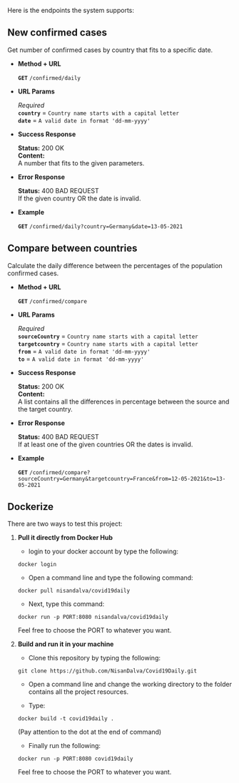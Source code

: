 Here is the endpoints the system supports:  

**New confirmed cases**
----
Get number of confirmed cases by country that fits to a specific date.

* **Method + URL**

   **```GET```** ```/confirmed/daily```

* **URL Params**

    *Required*  
    **```country```** = ```Country name starts with a capital letter```  
    **```date```** = ```A valid date in format 'dd-mm-yyyy'```

* **Success Response**

    **Status:** 200 OK  
    **Content:**  
    A number that fits to the given parameters.

* **Error Response**

    **Status:** 400 BAD REQUEST  
    If the given country OR the date is invalid.

* **Example**

    **```GET```** ```/confirmed/daily?country=Germany&date=13-05-2021```



**Compare between countries**
----
Calculate the daily difference between the percentages of the population confirmed cases.

* **Method + URL**

   **```GET```** ```/confirmed/compare```

* **URL Params**

    *Required*  
    **```sourceCountry```** = ```Country name starts with a capital letter```  
    **```targetcountry```** = ```Country name starts with a capital letter```  
    **```from```** = ```A valid date in format 'dd-mm-yyyy'```  
    **```to```** = ```A valid date in format 'dd-mm-yyyy'```

* **Success Response**

    **Status:** 200 OK  
    **Content:**  
    A list contains all the  differences in percentage between the source and the target country.

* **Error Response**

    **Status:** 400 BAD REQUEST  
    If at least one of the given countries OR the dates is invalid.

* **Example**

    **```GET```** ```/confirmed/compare?sourceCountry=Germany&targetcountry=France&from=12-05-2021&to=13-05-2021```



**Dockerize**
----
There are two ways to test this project:  
1. **Pull it directly from Docker Hub**  
    * login to your docker account by type the following:
    ```
    docker login
    ```
    * Open a command line and type the following command:
    ```
    docker pull nisandalva/covid19daily
    ```
    * Next, type this command:
    ```
    docker run -p PORT:8080 nisandalva/covid19daily
    ```
    Feel free to choose the PORT to whatever you want.


2. **Build and run it in your machine**
    * Clone this repository by typing the following:
    ```
    git clone https://github.com/NisanDalva/Covid19Daily.git
    ```
    
    * Open a command line and change the working directory to the folder contains all the project resources.

    * Type:
    ```
    docker build -t covid19daily .
    ```
    (Pay attention to the dot at the end of command)
    
    * Finally run the following:
    ```
    docker run -p PORT:8080 covid19daily
    ```
    Feel free to choose the PORT to whatever you want.
